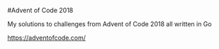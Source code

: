 #Advent of Code 2018

My solutions to challenges from Advent of Code 2018 all written in Go

https://adventofcode.com/